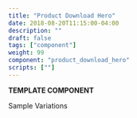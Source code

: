 ```yaml
---
title: "Product Download Hero"
date: 2018-08-20T11:15:00-04:00
description: ""
draft: false
tags: ["component"]
weight: 99
component: "product_download_hero"
scripts: [""]
---
```


__TEMPLATE COMPONENT__

Sample Variations
